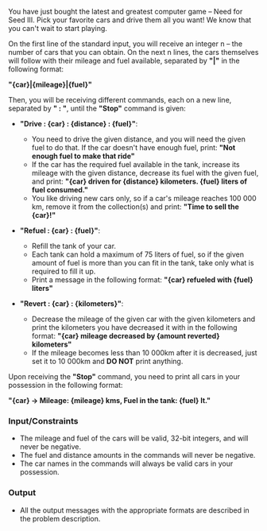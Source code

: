 You have just bought the latest and greatest computer game – Need for Seed III. Pick your favorite cars and drive them all you want! We know that you can't wait to start playing.  

On the first line of the standard input, you will receive an integer n – the number of cars that you can obtain. On the next n lines, the cars themselves will follow with their mileage and fuel available, separated by **"|"** in the following format:  

**"{car}|{mileage}|{fuel}"**  

Then, you will be receiving different commands, each on a new line, separated by **" : "**, until the **"Stop"** command is given:

-	**"Drive : {car} : {distance} : {fuel}"**:
     - You need to drive the given distance, and you will need the given fuel to do that. If the car doesn't have enough fuel, print: **"Not enough fuel to make that ride"**
     - If the car has the required fuel available in the tank, increase its mileage with the given distance, decrease its fuel with the given fuel, and print: 
**"{car} driven for {distance} kilometers. {fuel} liters of fuel consumed."**
     - You like driving new cars only, so if a car's mileage reaches 100 000 km, remove it from the collection(s) and print: **"Time to sell the {car}!"**
     
-	**"Refuel : {car} : {fuel}"**:
     - Refill the tank of your car. 
     - Each tank can hold a maximum of 75 liters of fuel, so if the given amount of fuel is more than you can fit in the tank, take only what is required to fill it up. 
     - Print a message in the following format: **"{car} refueled with {fuel} liters"**
     
-	**"Revert : {car} : {kilometers}"**:
     -	Decrease the mileage of the given car with the given kilometers and print the kilometers you have decreased it with in the following format:
**"{car} mileage decreased by {amount reverted} kilometers"**
     -	If the mileage becomes less than 10 000km after it is decreased, just set it to 10 000km and 
**DO NOT** print anything.

Upon receiving the **"Stop"** command, you need to print all cars in your possession in the following format:  

**"{car} -> Mileage: {mileage} kms, Fuel in the tank: {fuel} lt."**
### Input/Constraints
-	The mileage and fuel of the cars will be valid, 32-bit integers, and will never be negative.
-	The fuel and distance amounts in the commands will never be negative.
-	The car names in the commands will always be valid cars in your possession.
### Output
-	All the output messages with the appropriate formats are described in the problem description.
